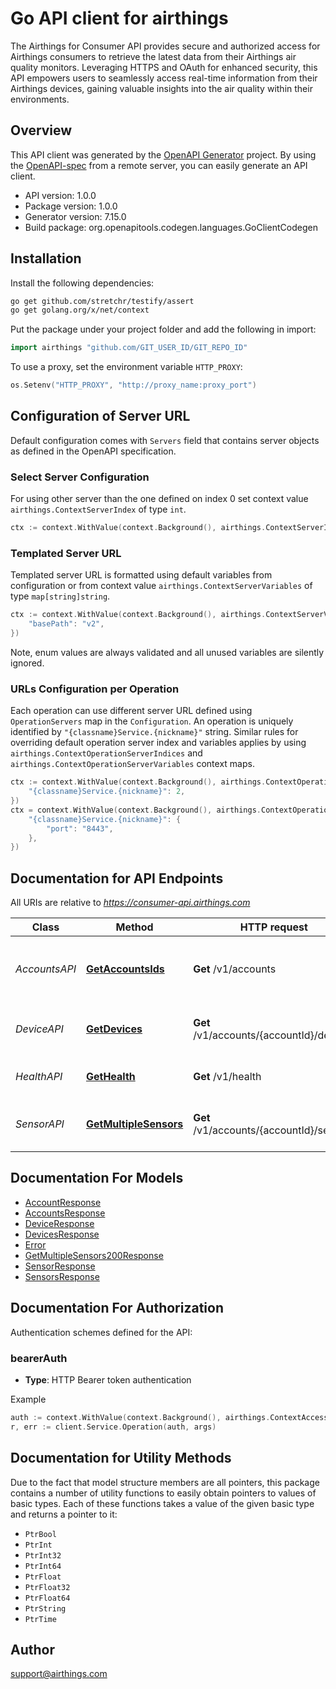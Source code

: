 # Go API client for airthings

The Airthings for Consumer API provides secure and authorized access for Airthings consumers to retrieve the latest data from their Airthings air quality monitors. Leveraging HTTPS and OAuth for enhanced security, this API empowers users to seamlessly access real-time information from their Airthings devices, gaining valuable insights into the air quality within their environments.

## Overview
This API client was generated by the [OpenAPI Generator](https://openapi-generator.tech) project.  By using the [OpenAPI-spec](https://www.openapis.org/) from a remote server, you can easily generate an API client.

- API version: 1.0.0
- Package version: 1.0.0
- Generator version: 7.15.0
- Build package: org.openapitools.codegen.languages.GoClientCodegen

## Installation

Install the following dependencies:

```sh
go get github.com/stretchr/testify/assert
go get golang.org/x/net/context
```

Put the package under your project folder and add the following in import:

```go
import airthings "github.com/GIT_USER_ID/GIT_REPO_ID"
```

To use a proxy, set the environment variable `HTTP_PROXY`:

```go
os.Setenv("HTTP_PROXY", "http://proxy_name:proxy_port")
```

## Configuration of Server URL

Default configuration comes with `Servers` field that contains server objects as defined in the OpenAPI specification.

### Select Server Configuration

For using other server than the one defined on index 0 set context value `airthings.ContextServerIndex` of type `int`.

```go
ctx := context.WithValue(context.Background(), airthings.ContextServerIndex, 1)
```

### Templated Server URL

Templated server URL is formatted using default variables from configuration or from context value `airthings.ContextServerVariables` of type `map[string]string`.

```go
ctx := context.WithValue(context.Background(), airthings.ContextServerVariables, map[string]string{
	"basePath": "v2",
})
```

Note, enum values are always validated and all unused variables are silently ignored.

### URLs Configuration per Operation

Each operation can use different server URL defined using `OperationServers` map in the `Configuration`.
An operation is uniquely identified by `"{classname}Service.{nickname}"` string.
Similar rules for overriding default operation server index and variables applies by using `airthings.ContextOperationServerIndices` and `airthings.ContextOperationServerVariables` context maps.

```go
ctx := context.WithValue(context.Background(), airthings.ContextOperationServerIndices, map[string]int{
	"{classname}Service.{nickname}": 2,
})
ctx = context.WithValue(context.Background(), airthings.ContextOperationServerVariables, map[string]map[string]string{
	"{classname}Service.{nickname}": {
		"port": "8443",
	},
})
```

## Documentation for API Endpoints

All URIs are relative to *https://consumer-api.airthings.com*

Class | Method | HTTP request | Description
------------ | ------------- | ------------- | -------------
*AccountsAPI* | [**GetAccountsIds**](docs/AccountsAPI.md#getaccountsids) | **Get** /v1/accounts | List all accounts the current user is member of
*DeviceAPI* | [**GetDevices**](docs/DeviceAPI.md#getdevices) | **Get** /v1/accounts/{accountId}/devices | Get all devices connected to a user
*HealthAPI* | [**GetHealth**](docs/HealthAPI.md#gethealth) | **Get** /v1/health | Get the health of the API
*SensorAPI* | [**GetMultipleSensors**](docs/SensorAPI.md#getmultiplesensors) | **Get** /v1/accounts/{accountId}/sensors | Get sensors for a set of devices


## Documentation For Models

 - [AccountResponse](docs/AccountResponse.md)
 - [AccountsResponse](docs/AccountsResponse.md)
 - [DeviceResponse](docs/DeviceResponse.md)
 - [DevicesResponse](docs/DevicesResponse.md)
 - [Error](docs/Error.md)
 - [GetMultipleSensors200Response](docs/GetMultipleSensors200Response.md)
 - [SensorResponse](docs/SensorResponse.md)
 - [SensorsResponse](docs/SensorsResponse.md)


## Documentation For Authorization


Authentication schemes defined for the API:
### bearerAuth

- **Type**: HTTP Bearer token authentication

Example

```go
auth := context.WithValue(context.Background(), airthings.ContextAccessToken, "BEARER_TOKEN_STRING")
r, err := client.Service.Operation(auth, args)
```


## Documentation for Utility Methods

Due to the fact that model structure members are all pointers, this package contains
a number of utility functions to easily obtain pointers to values of basic types.
Each of these functions takes a value of the given basic type and returns a pointer to it:

* `PtrBool`
* `PtrInt`
* `PtrInt32`
* `PtrInt64`
* `PtrFloat`
* `PtrFloat32`
* `PtrFloat64`
* `PtrString`
* `PtrTime`

## Author

support@airthings.com

